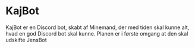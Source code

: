# KajBot

KajBot er en Discord bot, skabt af Minemand, der med tiden skal kunne alt, hvad en god Discord bot skal kunne.
Planen er i første omgang at den skal udskifte JensBot
